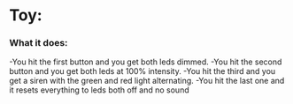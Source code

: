 # Toy:

### What it does:
  -You hit the first button and you get both leds dimmed.
  -You hit the second button and you get both leds at 100% intensity.
  -You hit the third and you get a siren with the green and red light alternating.
  -You hit the last one and it resets everything to leds both off and no sound
